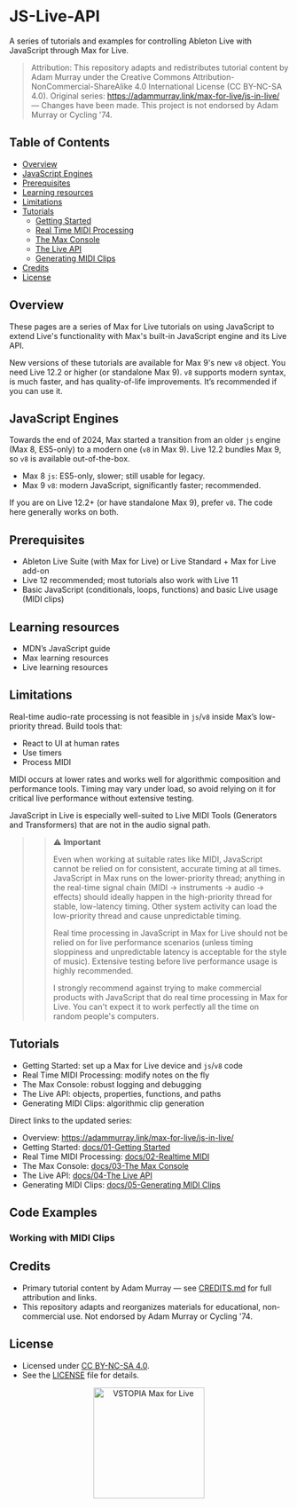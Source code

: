 # JS-Live-API

A series of tutorials and examples for controlling Ableton Live with JavaScript through Max for Live.

> Attribution: This repository adapts and redistributes tutorial content by Adam Murray under the Creative Commons Attribution-NonCommercial-ShareAlike 4.0 International License (CC BY-NC-SA 4.0). Original series: https://adammurray.link/max-for-live/js-in-live/ — Changes have been made. This project is not endorsed by Adam Murray or Cycling '74.

## Table of Contents

- [Overview](#overview)
- [JavaScript Engines](#javascript-engines)
- [Prerequisites](#prerequisites)
- [Learning resources](#learning-resources)
- [Limitations](#limitations)
- [Tutorials](#tutorials)
  - [Getting Started](docs/01-Getting%20Started.md)
  - [Real Time MIDI Processing](docs/02-Realtime%20MIDI.md)
  - [The Max Console](docs/03-The%20Max%20Console.md)
  - [The Live API](docs/04-The%20Live%20API.md)
  - [Generating MIDI Clips](docs/05-Generating%20MIDI%20Clips.md)
- [Credits](#credits)
- [License](#license)

## Overview

These pages are a series of Max for Live tutorials on using JavaScript to extend Live's functionality with Max's built-in JavaScript engine and its Live API.

New versions of these tutorials are available for Max 9's new `v8` object. You need Live 12.2 or higher (or standalone Max 9). `v8` supports modern syntax, is much faster, and has quality-of-life improvements. It’s recommended if you can use it.

## JavaScript Engines

Towards the end of 2024, Max started a transition from an older `js` engine (Max 8, ES5-only) to a modern one (`v8` in Max 9). Live 12.2 bundles Max 9, so `v8` is available out-of-the-box.

- Max 8 `js`: ES5-only, slower; still usable for legacy.
- Max 9 `v8`: modern JavaScript, significantly faster; recommended.

If you are on Live 12.2+ (or have standalone Max 9), prefer `v8`. The code here generally works on both.

## Prerequisites

- Ableton Live Suite (with Max for Live) or Live Standard + Max for Live add-on
- Live 12 recommended; most tutorials also work with Live 11
- Basic JavaScript (conditionals, loops, functions) and basic Live usage (MIDI clips)

## Learning resources

- MDN’s JavaScript guide
- Max learning resources
- Live learning resources

## Limitations

Real-time audio-rate processing is not feasible in `js`/`v8` inside Max’s low-priority thread. Build tools that:

- React to UI at human rates
- Use timers
- Process MIDI

MIDI occurs at lower rates and works well for algorithmic composition and performance tools. Timing may vary under load, so avoid relying on it for critical live performance without extensive testing.

JavaScript in Live is especially well-suited to Live MIDI Tools (Generators and Transformers) that are not in the audio signal path.

> <blockquote class="warning">⚠️ <strong>Important</strong>
>
> Even when working at suitable rates like MIDI, JavaScript cannot be relied on for consistent, accurate timing at all times. JavaScript in Max runs on the lower-priority thread; anything in the real-time signal chain (MIDI → instruments → audio → effects) should ideally happen in the high-priority thread for stable, low-latency timing. Other system activity can load the low-priority thread and cause unpredictable timing.
>
> Real time processing in JavaScript in Max for Live should not be relied on for live performance scenarios (unless timing sloppiness and unpredictable latency is acceptable for the style of music). Extensive testing before live performance usage is highly recommended.
>
> I strongly recommend against trying to make commercial products with JavaScript that do real time processing in Max for Live. You can't expect it to work perfectly all the time on random people's computers.</blockquote>

## Tutorials

- Getting Started: set up a Max for Live device and `js`/`v8` code
- Real Time MIDI Processing: modify notes on the fly
- The Max Console: robust logging and debugging
- The Live API: objects, properties, functions, and paths
- Generating MIDI Clips: algorithmic clip generation

Direct links to the updated series:

- Overview: https://adammurray.link/max-for-live/js-in-live/
- Getting Started: [docs/01-Getting Started](docs/01-Getting%20Started.html)
- Real Time MIDI Processing: [docs/02-Realtime MIDI](docs/02-Realtime%20MIDI.html)
- The Max Console: [docs/03-The Max Console](docs/03-The%20Max%20Console.html)
- The Live API: [docs/04-The Live API](docs/04-The%20Live%20API.html)
- Generating MIDI Clips: [docs/05-Generating MIDI Clips](docs/05-Generating%20MIDI%20Clips.html)

## Code Examples

### Working with MIDI Clips

## Credits

- Primary tutorial content by Adam Murray — see [CREDITS.md](CREDITS.md) for full attribution and links.
- This repository adapts and reorganizes materials for educational, non-commercial use. Not endorsed by Adam Murray or Cycling '74.

## License

- Licensed under [CC BY-NC-SA 4.0](https://creativecommons.org/licenses/by-nc-sa/4.0/).
- See the [LICENSE](LICENSE) file for details.

<p align="center">
  <img src="https://vstopia.com/VSTOPIA_MEDIA/VSTOPIA-max-for-live-logo.png" alt="VSTOPIA Max for Live" width="200" />
  
</p>